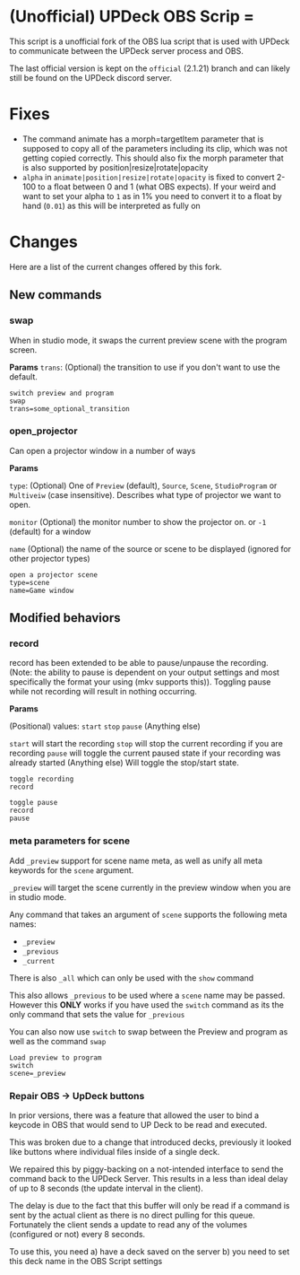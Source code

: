 # (Unofficial) UPDeck OBS Scrip =

This script is a unofficial fork of the OBS lua script that is used
with UPDeck to communicate between the UPDeck server process and OBS.

The last official version is kept on the `official` (2.1.21) branch and can likely still
be found on the UPDeck discord server.

# Fixes
* The command animate has a morph=targetItem parameter that is supposed to copy all of the parameters including its clip, which was not getting copied correctly. This should also fix the morph parameter that is also supported by position|resize|rotate|opacity
* `alpha` in `animate|position|resize|rotate|opacity` is fixed to convert 2-100 to a float between 0 and 1 (what OBS expects). If your weird and want to set your alpha to `1` as in 1% you need to convert it to a float by hand (`0.01`) as this will be interpreted as fully on

# Changes

Here are a list of the current changes offered by this fork.

## New commands

### swap
When in studio mode, it swaps the current preview scene with the program
screen.

**Params**
`trans`: (Optional) the transition to use if you don't want to use the default.


```
switch preview and program
swap
trans=some_optional_transition
```

### open_projector
Can open a projector window in a number of ways

**Params**

`type`: (Optional) One of `Preview` (default), `Source`, `Scene`, `StudioProgram` or `Multiveiw` (case insensitive). Describes what type of projector we want to open.

`monitor` (Optional) the monitor number to show the projector on. or `-1` (default) for a window

`name` (Optional) the name of the source or scene to be displayed (ignored for other projector types)

```
open a projector scene
type=scene
name=Game window
```

## Modified behaviors

### record
record has been extended to be able to pause/unpause the recording. (Note:
the ability to pause is dependent on your output settings and most specifically
the format your using (mkv supports this)). Toggling pause while not recording
will result in nothing occurring.

**Params**

(Positional) values: `start` `stop` `pause` (Anything else)

`start` will start the recording
`stop` will stop the current recording if you are recording
`pause` will toggle the current paused state if your recording was already started
(Anything else) Will toggle the stop/start state.

```
toggle recording
record

toggle pause
record
pause
```

### meta parameters for scene
Add `_preview` support for scene name meta, as well as unify all meta keywords
for the `scene` argument.

`_preview` will target the scene currently in the preview window when you are in
studio mode.

Any command that takes an argument of `scene` supports the following meta names:
* `_preview`
* `_previous`
* `_current`

There is also `_all` which can only be used with the `show` command

This also allows `_previous` to be used where a `scene` name may be passed.
However this **ONLY** works if you have used the `switch` command as its the
only command that sets the value for `_previous`

You can also now use `switch` to swap between the Preview and program as well
as the command `swap`

```
Load preview to program
switch
scene=_preview
```

### Repair OBS -> UpDeck buttons 
In prior versions, there was a feature that allowed the user to bind a
keycode in OBS that would send to UP Deck to be read and executed.

This was broken due to a change that introduced decks, previously it
looked like buttons where individual files inside of a single deck.

We repaired this by piggy-backing on a not-intended interface to send
the command back to the UPDeck Server. This results in a less than
ideal delay of up to 8 seconds (the update interval in the client).

The delay is due to the fact that this buffer will only be read if a
command is sent by the actual client as there is no direct pulling for
this queue. Fortunately the client sends a update to read any of the
volumes (configured or not) every 8 seconds.

To use this, you need a) have a deck saved on the server b) you need
to set this deck name in the OBS Script settings

